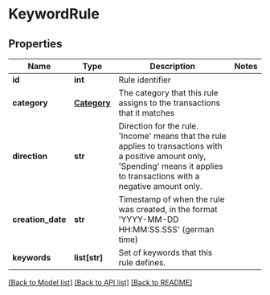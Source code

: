 # KeywordRule

## Properties
Name | Type | Description | Notes
------------ | ------------- | ------------- | -------------
**id** | **int** | Rule identifier | 
**category** | [**Category**](Category.md) | The category that this rule assigns to the transactions that it matches | 
**direction** | **str** | Direction for the rule. &#39;Income&#39; means that the rule applies to transactions with a positive amount only, &#39;Spending&#39; means it applies to transactions with a negative amount only. | 
**creation_date** | **str** | Timestamp of when the rule was created, in the format &#39;YYYY-MM-DD HH:MM:SS.SSS&#39; (german time) | 
**keywords** | **list[str]** | Set of keywords that this rule defines. | 

[[Back to Model list]](../README.md#documentation-for-models) [[Back to API list]](../README.md#documentation-for-api-endpoints) [[Back to README]](../README.md)


